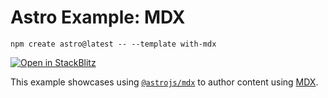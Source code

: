 # Astro Example: MDX

```
npm create astro@latest -- --template with-mdx
```

[![Open in StackBlitz](https://developer.stackblitz.com/img/open_in_stackblitz.svg)](https://stackblitz.com/github/withastro/astro/tree/latest/examples/with-mdx)

This example showcases using [`@astrojs/mdx`](https://www.npmjs.com/package/@astrojs/mdx) to author content using [MDX](https://mdxjs.com/).

